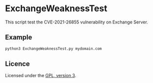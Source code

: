 # ExchangeWeaknessTest

This script test the CVE-2021-26855 vulnerability on Exchange Server.

## Example
```bash
python3 ExchangeWeaknessTest.py mydomain.com
```

## Licence
Licensed under the [GPL, version 3](https://www.gnu.org/licenses/).
